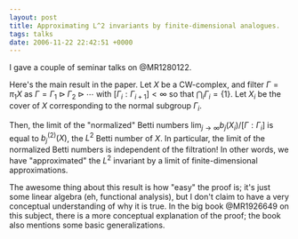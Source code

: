 ```yaml
---
layout: post
title: Approximating L^2 invariants by finite-dimensional analogues.
tags: talks
date: 2006-11-22 22:42:51 +0000
---
```


I gave a couple of seminar talks on @MR1280122.

Here's the main result in the paper.  Let $X$ be a CW-complex, and filter $\Gamma = \pi_1 X$ as $\Gamma = \Gamma_1 \rhd \Gamma_2 \rhd \cdots$ with $[\Gamma_i : \Gamma_{i+1}] < \infty$ so that $\bigcap_i \Gamma_i = \{ 1 \}$.  Let $X_i$ be the cover of $X$ corresponding to the normal subgroup $\Gamma_i$.

Then, the limit of the "normalized" Betti numbers $\lim_{j \to \infty} b_j( X_i ) / [\Gamma : \Gamma_i]$ is equal to $b^{(2)}_j(X)$, the $L^2$ Betti number of $X$.  In particular, the limit of the normalized Betti numbers is independent of the filtration!  In other words, we have "approximated" the $L^2$ invariant by a limit of finite-dimensional approximations.

The awesome thing about this result is how "easy" the proof is; it's just some linear algebra (eh, functional analysis), but I don't claim to have a very conceptual understanding of why it is true.  In the big book @MR1926649 on this subject,
there is a more conceptual explanation of the proof; the book also mentions some basic generalizations.

